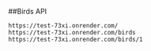##Birds API

```
https://test-73xi.onrender.com/
https://test-73xi.onrender.com/birds
https://test-73xi.onrender.com/birds/1
```